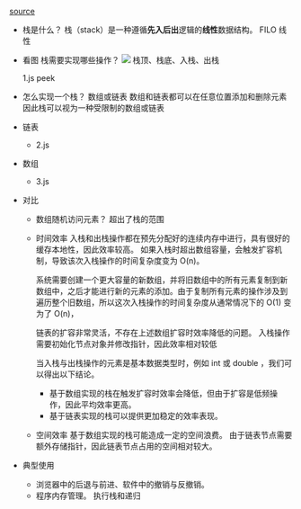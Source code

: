 [source](https://www.hello-algo.com/chapter_stack_and_queue/stack/)

- 栈是什么？
  栈（stack）是一种遵循**先入后出**逻辑的**线性**数据结构。
  FILO  线性

- 看图 栈需要实现哪些操作？
  ![](https://www.hello-algo.com/chapter_stack_and_queue/stack.assets/stack_operations.png)
  栈顶、栈底、入栈、出栈

  1.js  peek

- 怎么实现一个栈？
  数组或链表
  数组和链表都可以在任意位置添加和删除元素
  因此栈可以视为一种受限制的数组或链表

- 链表
  - 2.js

- 数组
  - 3.js

- 对比
  - 数组随机访问元素？ 超出了栈的范围
  - 时间效率 
    入栈和出栈操作都在预先分配好的连续内存中进行，具有很好的缓存本地性，因此效率较高。
    如果入栈时超出数组容量，会触发扩容机制，导致该次入栈操作的时间复杂度变为 O(n)。

    系统需要创建一个更大容量的新数组，并将旧数组中的所有元素复制到新数组中，之后才能进行新的元素的添加。由于复制所有元素的操作涉及到遍历整个旧数组，所以这次入栈操作的时间复杂度从通常情况下的 O(1) 变为了 O(n)，

    链表的扩容非常灵活，不存在上述数组扩容时效率降低的问题。 
    入栈操作需要初始化节点对象并修改指针，因此效率相对较低

    当入栈与出栈操作的元素是基本数据类型时，例如 int 或 double ，我们可以得出以下结论。

    - 基于数组实现的栈在触发扩容时效率会降低，但由于扩容是低频操作，因此平均效率更高。
    - 基于链表实现的栈可以提供更加稳定的效率表现。

  - 空间效率
    基于数组实现的栈可能造成一定的空间浪费。
    由于链表节点需要额外存储指针，因此链表节点占用的空间相对较大。

- 典型使用
  - 浏览器中的后退与前进、软件中的撤销与反撤销。
  - 程序内存管理。 执行栈和递归